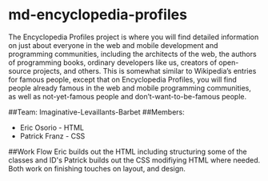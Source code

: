 # md-encyclopedia-profiles
The Encyclopedia Profiles project is where you will find detailed information on just about everyone in the web and mobile development and programming communities, including the architects of the web, the authors of programming books, ordinary developers like us, creators of open-source projects, and others. This is somewhat similar to Wikipedia’s entries for famous people, except that on Encyclopedia Profiles, you will find people already famous in the web and mobile programming communities, as well as not-yet-famous people and don’t-want-to-be-famous people.

##Team: Imaginative-Levaillants-Barbet
##Members:
- Eric Osorio  - HTML
- Patrick Franz - CSS


##Work Flow
Eric builds out the HTML including structuring some of the classes and ID's
Patrick builds out the CSS modifiying HTML where needed.
Both work on finishing touches on layout, and design.



